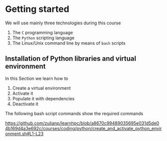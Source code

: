 # Getting started

We will use mainly three technologies during this course

1. The `C` programming language
2. The `Python` scripting language
3. The Linux/Unix command line by means of `bash` scripts


## Installation of Python libraries and virtual environment

In this Section we learn how to

1. Create a virtual environment 
2. Activate it
3. Populate it with dependencies
4. Deactivate it

The following bash script commands show the required commands

https://github.com/zulianp/learnhpc/blob/a8670c99489035695e031d5de04b169d4a3e692c/courses/coding/python/create_and_activate_python_environment.sh#L1-L23
